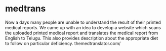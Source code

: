 # medtrans
Now a days many people are unable to understand the result of their printed medical reports.  We came up with an idea to develop a website which scans the uploaded printed medical report and translates the medical report from English to Telugu. This also provides description about the appropriate diet to follow on particular deficiency.
themedtranslator.com/
